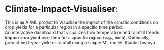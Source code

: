 # Climate-Impact-Visualiser:
This is an AI/ML project to Visualise the impact of the climatic conditions on crop yields for a particular region in a specific time period.
<br>
An interactive dashboard that visualizes how temperature and rainfall trends impact crop yield over time for a specific region (e.g., India).
Optionally, predict next-year yield or rainfall using a simple ML model.
thanks lavanya 